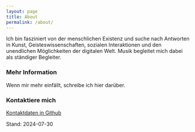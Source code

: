```yaml
---
layout: page
title: About
permalink: /about/
---
```


Ich bin fasziniert von der menschlichen Existenz und suche nach Antworten in Kunst, Geisteswissenschaften, sozialen Interaktionen und den unendlichen Möglichkeiten der digitalen Welt. Musik begleitet mich dabei als ständiger Begleiter.

### Mehr Information

Wenn mir mehr einfällt, schreibe ich hier darüber.

### Kontaktiere mich

[Kontaktdaten in Github](https://github.com/S2030c)

Stand: 2024-07-30
